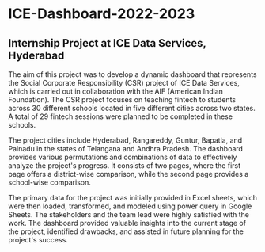 # ICE-Dashboard-2022-2023
## Internship Project at ICE Data Services, Hyderabad

The aim of this project was to develop a dynamic dashboard that represents the Social Corporate Responsibility (CSR) project of ICE Data Services, which is carried out in collaboration with the AIF (American Indian Foundation). The CSR project focuses on teaching fintech to students across 30 different schools located in five different cities across two states. A total of 29 fintech sessions were planned to be completed in these schools.

The project cities include Hyderabad, Rangareddy, Guntur, Bapatla, and Palnadu in the states of Telangana and Andhra Pradesh. The dashboard provides various permutations and combinations of data to effectively analyze the project's progress. It consists of two pages, where the first page offers a district-wise comparison, while the second page provides a school-wise comparison.

The primary data for the project was initially provided in Excel sheets, which were then loaded, transformed, and modeled using power query in Google Sheets. The stakeholders and the team lead were highly satisfied with the work. The dashboard provided valuable insights into the current stage of the project, identified drawbacks, and assisted in future planning for the project's success.
